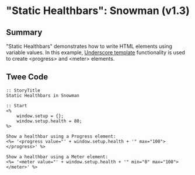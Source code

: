 # "Static Healthbars": Snowman (v1.3)

## Summary

"Static Healthbars" demonstrates how to write HTML elements using variable values. In this example, [Underscore template](https://underscorejs.org/#template) functionality is used to create &lt;progress&gt; and &lt;meter&gt; elements.

## Twee Code

```
:: StoryTitle
Static Healthbars in Snowman

:: Start
<%
	window.setup = {};
	window.setup.health = 80;
%>

Show a healthbar using a Progress element:
<%= '<progress value="' + window.setup.health + '" max="100"></progress>' %>

Show a healthbar using a Meter element:
<%= '<meter value="' + window.setup.health + '" min="0" max="100"></meter>' %>

```
